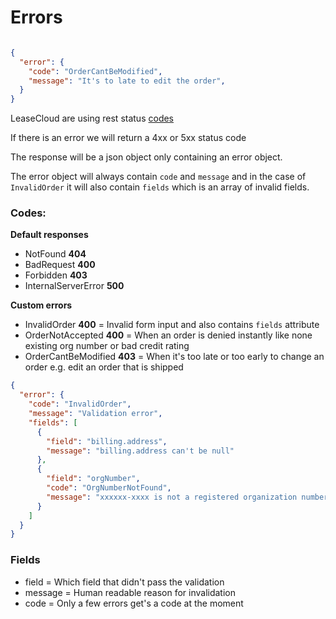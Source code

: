 # Errors
```json

{
  "error": {
    "code": "OrderCantBeModified",
    "message": "It's to late to edit the order",
  }
}
```

LeaseCloud are using rest status [codes](http://www.restapitutorial.com/httpstatuscodes.html)

If there is an error we will return a 4xx or 5xx status code

The response will be a json object only containing an error object.

The error object will always contain `code` and `message` and in the case of
`InvalidOrder` it will also contain `fields` which is an array of invalid fields.

### Codes:
**Default responses**

* NotFound **404**
* BadRequest **400**
* Forbidden **403**
* InternalServerError **500**

**Custom errors**

* InvalidOrder **400** = Invalid form input and also contains `fields` attribute
* OrderNotAccepted **400** = When an order is denied instantly like none existing org number or bad credit rating
* OrderCantBeModified **403** = When it's too late or too early to change an order e.g. edit an order that is shipped

```json
{
  "error": {
    "code": "InvalidOrder",
    "message": "Validation error",
    "fields": [
      {
        "field": "billing.address",
        "message": "billing.address can't be null"
      },
      {
        "field": "orgNumber",
        "code": "OrgNumberNotFound",
        "message": "xxxxxx-xxxx is not a registered organization number"
      }
    ]
  }
}
```

### Fields
* field = Which field that didn't pass the validation
* message = Human readable reason for invalidation
* code = Only a few errors get's a code at the moment
